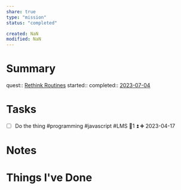 ```yaml
---
share: true
type: "mission"
status: "completed"

created: NaN 
modified: NaN
---
```

 
# Summary
quest:: [Rethink Routines](./Rethink%20Routines.md)
started:: 
completed:: [2023-07-04](./2023-07-04.md)
# Tasks
- [ ] Do the thing #programming #javascript #LMS 🥄1 ⏫ ➕ 2023-04-17

# Notes

# Things I've Done